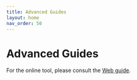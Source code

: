 ```yaml
---
title: Advanced Guides
layout: home
nav_order: 50
---
```


# Advanced Guides
For the online tool, please consult the [Web guide](../web-guide).
